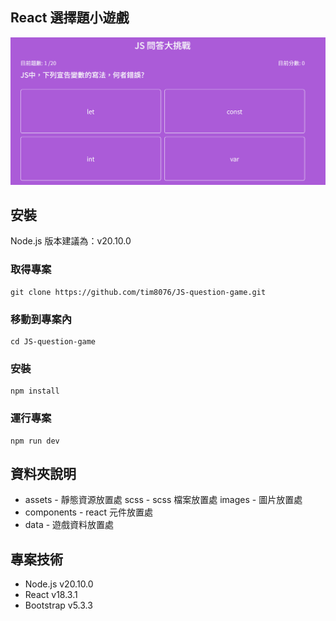 ## React 選擇題小遊戲

![](./public/game-view.png)

## 安裝

Node.js 版本建議為：v20.10.0

### 取得專案

```
git clone https://github.com/tim8076/JS-question-game.git
```

### 移動到專案內

```
cd JS-question-game
```

### 安裝

```
npm install
```

### 運行專案

```
npm run dev
```

## 資料夾說明

- assets - 靜態資源放置處
  scss - scss 檔案放置處
  images - 圖片放置處
- components - react 元件放置處
- data - 遊戲資料放置處

## 專案技術

- Node.js v20.10.0
- React v18.3.1
- Bootstrap v5.3.3
